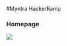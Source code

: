 #Myntra HackerRamp
### Homepage
![]([https://github.com/Anamika-K20/MyntraHackerRamp/blob/master/Image/ss.jpg])
